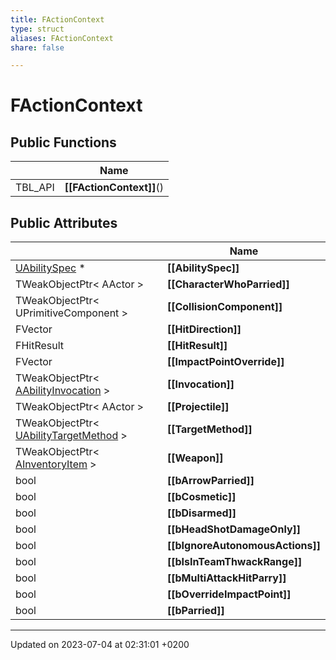 ```yaml
---
title: FActionContext
type: struct
aliases: FActionContext
share: false

---
```


# FActionContext





## Public Functions

|                | Name           |
| -------------- | -------------- |
| TBL_API | **[[FActionContext]]**() |

## Public Attributes

|                | Name           |
| -------------- | -------------- |
| [UAbilitySpec](/docs/SDK/Source/Classes/classUAbilitySpec.md) * | **[[AbilitySpec]]**  |
| TWeakObjectPtr< AActor > | **[[CharacterWhoParried]]**  |
| TWeakObjectPtr< UPrimitiveComponent > | **[[CollisionComponent]]**  |
| FVector | **[[HitDirection]]**  |
| FHitResult | **[[HitResult]]**  |
| FVector | **[[ImpactPointOverride]]**  |
| TWeakObjectPtr< [AAbilityInvocation](/docs/SDK/Source/Classes/classAAbilityInvocation.md) > | **[[Invocation]]**  |
| TWeakObjectPtr< AActor > | **[[Projectile]]**  |
| TWeakObjectPtr< [UAbilityTargetMethod](/docs/SDK/Source/Classes/classUAbilityTargetMethod.md) > | **[[TargetMethod]]**  |
| TWeakObjectPtr< [AInventoryItem](/docs/SDK/Source/Classes/classAInventoryItem.md) > | **[[Weapon]]**  |
| bool | **[[bArrowParried]]**  |
| bool | **[[bCosmetic]]**  |
| bool | **[[bDisarmed]]**  |
| bool | **[[bHeadShotDamageOnly]]**  |
| bool | **[[bIgnoreAutonomousActions]]**  |
| bool | **[[bIsInTeamThwackRange]]**  |
| bool | **[[bMultiAttackHitParry]]**  |
| bool | **[[bOverrideImpactPoint]]**  |
| bool | **[[bParried]]**  |

-------------------------------

Updated on 2023-07-04 at 02:31:01 +0200